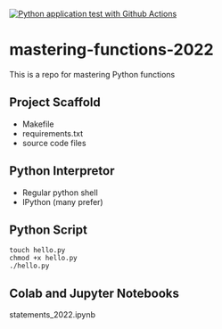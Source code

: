 [![Python application test with Github Actions](https://github.com/bsimon94/mastering-functions-2022/actions/workflows/main.yml/badge.svg)](https://github.com/bsimon94/mastering-functions-2022/actions/workflows/main.yml)

# mastering-functions-2022
This is a repo for mastering Python functions

## Project Scaffold

* Makefile
* requirements.txt
* source code files

## Python Interpretor

* Regular python shell
* IPython (many prefer)

## Python Script

```
touch hello.py
chmod +x hello.py 
./hello.py 
```

## Colab and Jupyter Notebooks

statements_2022.ipynb
